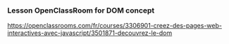 ### Lesson OpenClassRoom for DOM concept

https://openclassrooms.com/fr/courses/3306901-creez-des-pages-web-interactives-avec-javascript/3501871-decouvrez-le-dom